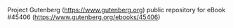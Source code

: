 Project Gutenberg (https://www.gutenberg.org) public repository for eBook #45406 (https://www.gutenberg.org/ebooks/45406)
